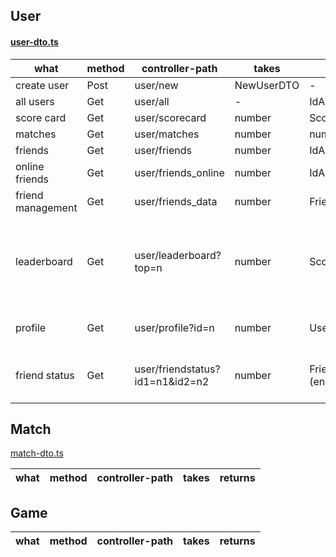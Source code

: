 ## User 

#### [user-dto.ts](..%2Fbackend%2Fsrc%2Fuser%2Fuser-dto.ts)

| what              | method  | controller-path                 | takes      | returns             | comment                                          |
|-------------------|---------|---------------------------------|------------|---------------------|--------------------------------------------------|
| create user       | Post    | user/new                        | NewUserDTO | -                   |                                                  |
| all users         | Get     | user/all                        | -          | IdAndNameDTO[]      |                                                  |
| score card        | Get     | user/scorecard                  | number     | ScoreCardDTO        |                                                  |
| matches           | Get     | user/matches                    | number     | number[]            |                                                  |
| friends           | Get     | user/friends                    | number     | IdAndNameDTO[]      |                                                  |
| online friends    | Get     | user/friends_online             | number     | IdAndNameDTO[]      |                                                  |
| friend management | Get     | user/friends_data               | number     | FriendListDTO       |                                                  |
| leaderboard       | Get     | user/leaderboard?top=n          | number     | ScoreCardDTO[]      | Query string. n = number of players to retrieve. |
| profile           | Get     | user/profile?id=n               | number     | UserProfileDTO      | Query string. n = userId                         |
| friend status     | Get     | user/friendstatus?id1=n1&id2=n2 | number     | FriendStatus (enum) | Query string. n1, n2 = userIds.                  |


## Match

[match-dto.ts](..%2Fbackend%2Fsrc%2Fmatch%2Fmatch-dto.ts)

| what              | method  | controller-path     | takes      | returns        |
|-------------------|---------|---------------------|------------|----------------|

## Game



| what          | method    | controller-path  | takes | returns        |
|---------------|-----------|------------------|-------|----------------|

